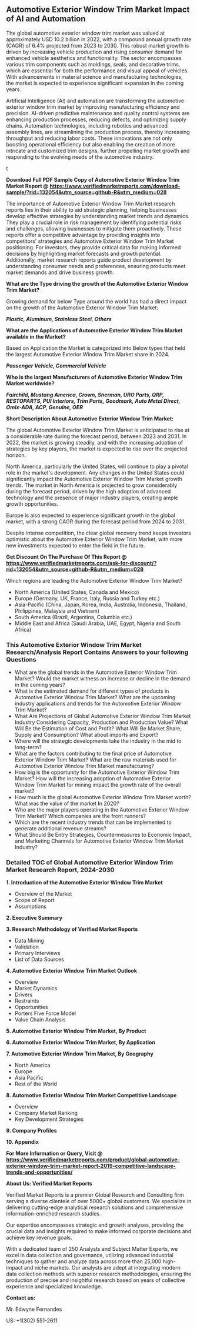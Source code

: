 <h2>Automotive Exterior Window Trim Market Impact of AI and Automation</h2><p>The global automotive exterior window trim market was valued at approximately USD 10.2 billion in 2022, with a compound annual growth rate (CAGR) of 6.4% projected from 2023 to 2030. This robust market growth is driven by increasing vehicle production and rising consumer demand for enhanced vehicle aesthetics and functionality. The sector encompasses various trim components such as moldings, seals, and decorative trims, which are essential for both the performance and visual appeal of vehicles. With advancements in material science and manufacturing technologies, the market is expected to experience significant expansion in the coming years.</p><p>Artificial Intelligence (AI) and automation are transforming the automotive exterior window trim market by improving manufacturing efficiency and precision. AI-driven predictive maintenance and quality control systems are enhancing production processes, reducing defects, and optimizing supply chains. Automation technologies, including robotics and advanced assembly lines, are streamlining the production process, thereby increasing throughput and reducing labor costs. These innovations are not only boosting operational efficiency but also enabling the creation of more intricate and customized trim designs, further propelling market growth and responding to the evolving needs of the automotive industry.</p>t</p><p id="" class=""><strong>Download Full PDF Sample Copy of Automotive Exterior Window Trim Market Report @ <a href="https://www.verifiedmarketreports.com/download-sample/?rid=132054&utm_source=github-R&utm_medium=028" target="_blank">https://www.verifiedmarketreports.com/download-sample/?rid=132054&utm_source=github-R&utm_medium=028</a></strong></p><p>The importance of&nbsp;Automotive Exterior Window Trim Market research reports lies in their ability to aid strategic planning, helping businesses develop effective strategies by understanding market trends and dynamics. They play a crucial role in risk management by identifying potential risks and challenges, allowing businesses to mitigate them proactively. These reports offer a competitive advantage by providing insights into competitors' strategies and Automotive Exterior Window Trim Market positioning. For investors, they provide critical data for making informed decisions by highlighting market forecasts and growth potential. Additionally, market research reports guide product development by understanding consumer needs and preferences, ensuring products meet market demands and drive business growth.</p><p><strong>What are the&nbsp;Type driving the growth of the Automotive Exterior Window Trim Market?</strong></p><p id="" class="">Growing demand for below Type around the world has had a direct impact on the growth of the Automotive Exterior Window Trim Market:</p><em><strong>Plastic, Aluminum, Stainless Steel, Others</strong></em></p><strong>What are the&nbsp;Applications&nbsp;of Automotive Exterior Window Trim Market available in the Market?</strong></p><p id="" class="">Based on Application the Market is categorized into Below types that held the largest Automotive Exterior Window Trim Market share In 2024.</p><em><strong>Passenger Vehicle, Commercial Vehicle</strong></em></p><strong>Who is the largest Manufacturers of Automotive Exterior Window Trim Market worldwide?</strong></p><p><em><strong>Fairchild, Mustang America, Crown, Sherman, URO Parts, QRP, RESTOPARTS, PUI Interiors, Trim Parts, Goodmark, Auto Metal Direct, Omix-ADA, ACP, Genuine, OER</strong></em></p><p id="" class=""><strong>Short Description About Automotive Exterior Window Trim Market:</strong></p><p>The global Automotive Exterior Window Trim Market is anticipated to rise at a considerable rate during the forecast period, between 2023 and 2031. In 2022, the market is growing steadily, and with the increasing adoption of strategies by key players, the market is expected to rise over the projected horizon.</p><p>North America, particularly the United States, will continue to play a pivotal role in the market's development. Any changes in the United States could significantly impact the Automotive Exterior Window Trim Market growth trends. The market in North America is projected to grow considerably during the forecast period, driven by the high adoption of advanced technology and the presence of major industry players, creating ample growth opportunities.</p><p>Europe is also expected to experience significant growth in the global market, with a strong CAGR during the forecast period from 2024 to 2031.</p><p>Despite intense competition, the clear global recovery trend keeps investors optimistic about the Automotive Exterior Window Trim Market, with more new investments expected to enter the field in the future.</p><p id="" class=""><strong>Get Discount On The Purchase Of This Report @ <a href="https://www.verifiedmarketreports.com/ask-for-discount/?rid=132054&utm_source=github-R&utm_medium=028" target="_blank">https://www.verifiedmarketreports.com/ask-for-discount/?rid=132054&utm_source=github-R&utm_medium=028</a></strong></p>Which regions are leading the Automotive Exterior Window Trim Market?</p><ul><li>North America (United States, Canada and Mexico)</li><li>Europe (Germany, UK, France, Italy, Russia and Turkey etc.)</li><li>Asia-Pacific (China, Japan, Korea, India, Australia, Indonesia, Thailand, Philippines, Malaysia and Vietnam)</li><li>South America (Brazil, Argentina, Columbia etc.)</li><li>Middle East and Africa (Saudi Arabia, UAE, Egypt, Nigeria and South Africa)</li></ul><h3 id="" class="">This Automotive Exterior Window Trim Market Research/Analysis Report Contains Answers to your following Questions</h3><ul><li>What are the global trends in the Automotive Exterior Window Trim Market? Would the market witness an increase or decline in the demand in the coming years?</li><li>What is the estimated demand for different types of products in Automotive Exterior Window Trim Market? What are the upcoming industry applications and trends for the Automotive Exterior Window Trim Market?</li><li>What Are Projections of Global Automotive Exterior Window Trim Market Industry Considering Capacity, Production and Production Value? What Will Be the Estimation of Cost and Profit? What Will Be Market Share, Supply and Consumption? What about imports and Export?</li><li>Where will the strategic developments take the industry in the mid to long-term?</li><li>What are the factors contributing to the final price of Automotive Exterior Window Trim Market? What are the raw materials used for Automotive Exterior Window Trim Market manufacturing?</li><li>How big is the opportunity for the Automotive Exterior Window Trim Market? How will the increasing adoption of Automotive Exterior Window Trim Market for mining impact the growth rate of the overall market?</li><li>How much is the global Automotive Exterior Window Trim Market worth? What was the value of the market In 2020?</li><li>Who are the major players operating in the Automotive Exterior Window Trim Market? Which companies are the front runners?</li><li>Which are the recent industry trends that can be implemented to generate additional revenue streams?</li><li>What Should Be Entry Strategies, Countermeasures to Economic Impact, and Marketing Channels for Automotive Exterior Window Trim Market Industry?</li></ul><h3 id="" class="">Detailed TOC of Global Automotive Exterior Window Trim Market Research Report, 2024-2030</h3><p id="" class=""><strong>1. Introduction of the Automotive Exterior Window Trim Market</strong></p><ul><li>Overview of the Market</li><li>Scope of Report</li><li>Assumptions</li></ul><p id="" class=""><strong>2. Executive Summary</strong></p><p id="" class=""><strong>3. Research Methodology of Verified Market Reports</strong></p><ul><li>Data Mining</li><li>Validation</li><li>Primary Interviews</li><li>List of Data Sources</li></ul><p id="" class=""><strong>4. Automotive Exterior Window Trim Market Outlook</strong></p><ul><li>Overview</li><li>Market Dynamics</li><li>Drivers</li><li>Restraints</li><li>Opportunities</li><li>Porters Five Force Model</li><li>Value Chain Analysis</li></ul><p id="" class=""><strong>5. Automotive Exterior Window Trim Market, By Product</strong></p><p id="" class=""><strong>6. Automotive Exterior Window Trim Market, By Application</strong></p><p id="" class=""><strong>7. Automotive Exterior Window Trim Market, By Geography</strong></p><ul><li>North America</li><li>Europe</li><li>Asia Pacific</li><li>Rest of the World</li></ul><p id="" class=""><strong>8. Automotive Exterior Window Trim Market Competitive Landscape</strong></p><ul><li>Overview</li><li>Company Market Ranking</li><li>Key Development Strategies</li></ul><p id="" class=""><strong>9. Company Profiles</strong></p><p id="" class=""><strong>10. Appendix</strong></p><p id="" class=""><strong>For More Information or Query, Visit @ <a href="https://www.verifiedmarketreports.com/product/global-automotive-exterior-window-trim-market-report-2019-competitive-landscape-trends-and-opportunities/" target="_blank">https://www.verifiedmarketreports.com/product/global-automotive-exterior-window-trim-market-report-2019-competitive-landscape-trends-and-opportunities/</a></strong></p><p id="" class=""><strong>About Us: Verified Market Reports</strong></p><p id="" class="">Verified Market Reports is a premier Global Research and Consulting firm serving a diverse clientele of over 5000+ global customers. We specialize in delivering cutting-edge analytical research solutions and comprehensive information-enriched research studies.</p><p id="" class="">Our expertise encompasses strategic and growth analyses, providing the crucial data and insights required to make informed corporate decisions and achieve key revenue goals.</p><p id="" class="">With a dedicated team of 250 Analysts and Subject Matter Experts, we excel in data collection and governance, utilizing advanced industrial techniques to gather and analyze data across more than 25,000 high-impact and niche markets. Our analysts are adept at integrating modern data collection methods with superior research methodologies, ensuring the production of precise and insightful research based on years of collective experience and specialized knowledge.</p><p id="" class=""><strong>Contact us:</strong></p><p id="" class="">Mr. Edwyne Fernandes</p><p id="" class="">US: +1(302) 551-2611</p>